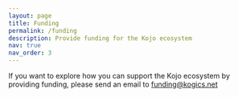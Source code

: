 ```yaml
---
layout: page
title: Funding
permalink: /funding
description: Provide funding for the Kojo ecosystem
nav: true
nav_order: 3
---
```


If you want to explore how you can support the Kojo ecosystem by providing funding, please send an email to funding@kogics.net